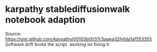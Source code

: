 # karpathy stablediffusionwalk notebook adaption
Source: https://gist.github.com/karpathy/00103b0037c5aaea32fe1da1af553355
Software drift broke the script. working on fixing it
